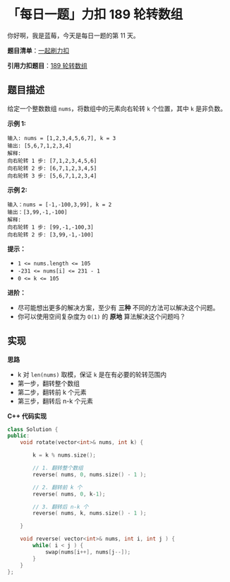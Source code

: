 # 「每日一题」力扣 189 轮转数组

你好啊，我是蓝莓，今天是每日一题的第 11 天。

**题目清单**：[一起刷力扣](https://blueberry-universe.cn/lc/index.html)

**引用力扣题目**：[189 轮转数组](https://leetcode.cn/problems/rotate-array/description/?envType=study-plan-v2&envId=top-interview-150)





## 题目描述

给定一个整数数组 `nums`，将数组中的元素向右轮转 `k` 个位置，其中 `k` 是非负数。

 

**示例 1:**

```
输入: nums = [1,2,3,4,5,6,7], k = 3
输出: [5,6,7,1,2,3,4]
解释:
向右轮转 1 步: [7,1,2,3,4,5,6]
向右轮转 2 步: [6,7,1,2,3,4,5]
向右轮转 3 步: [5,6,7,1,2,3,4]
```

**示例 2:**

```
输入：nums = [-1,-100,3,99], k = 2
输出：[3,99,-1,-100]
解释: 
向右轮转 1 步: [99,-1,-100,3]
向右轮转 2 步: [3,99,-1,-100]
```

 

**提示：**

- `1 <= nums.length <= 105`
- `-231 <= nums[i] <= 231 - 1`
- `0 <= k <= 105`

 

**进阶：**

- 尽可能想出更多的解决方案，至少有 **三种** 不同的方法可以解决这个问题。
- 你可以使用空间复杂度为 `O(1)` 的 **原地** 算法解决这个问题吗？





## 实现

**思路**

- k 对 `len(nums)` 取模，保证 `k` 是在有必要的轮转范围内
- 第一步，翻转整个数组
- 第二步，翻转前 k 个元素
- 第三步，翻转后 n-k 个元素





**C++ 代码实现**

```c++
class Solution {
public:
    void rotate(vector<int>& nums, int k) {

        k = k % nums.size();

        // 1. 翻转整个数组
        reverse( nums, 0, nums.size() - 1 );

        // 2. 翻转前 k 个
        reverse( nums, 0, k-1);

        // 3. 翻转后 n-k 个
        reverse( nums, k, nums.size() - 1 );

    }

    void reverse( vector<int>& nums, int i, int j ) {
        while( i < j ) {
            swap(nums[i++], nums[j--]);
        }
    }
};
```

